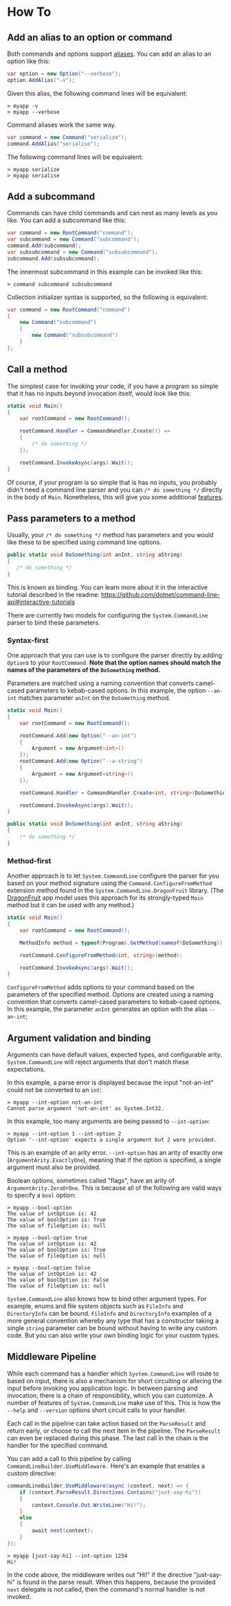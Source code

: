 # How To

## Add an alias to an option or command

Both commands and options support [aliases](Concepts#Aliases). You can add an alias to an option like this:

```csharp
var option = new Option("--verbose");
option.AddAlias("-v");
```

Given this alias, the following command lines will be equivalent:

```console
> myapp -v
> myapp --verbose
```

Command aliases work the same way.

```csharp
var command = new Command("serialize");
command.AddAlias("serialise");
```

The following command lines will be equivalent:

```console
> myapp serialize
> myapp serialise
```

## Add a subcommand

Commands can have child commands and can nest as many levels as you like. You can add a subcommand like this:

```csharp
var command = new RootCommand("command");
var subcommand = new Command("subcommand");
command.Add(subcommand);
var subsubcommand = new Command("subsubcommand");
subcommand.Add(subsubcommand);
```

The innermost subcommand in this example can be invoked like this:

```console
> command subcommand subsubcommand
```

Collection initializer syntax is supported, so the following is equivalent:

```csharp
var command = new RootCommand("command")
{
    new Command("subcommand")
    {
        new Command("subsubcommand")
    }
};
```

## Call a method

The simplest case for invoking your code, if you have a program so simple that it has no inputs beyond invocation itself, would look like this:

```csharp
static void Main()
{
    var rootCommand = new RootCommand();

    rootCommand.Handler = CommandHandler.Create(() =>
    {
        /* do something */
    });

    rootCommand.InvokeAsync(args).Wait();
}
```

Of course, if your program is so simple that is has no inputs, you probably didn't need a command line parser and you can `/* do something */` directly in the body of `Main`. Nonetheless, this will give you some additional [features](Features-overview).

## Pass parameters to a method

Usually, your `/* do something */` method has parameters and you would like these to be specified using command line options. 

```csharp
public static void DoSomething(int anInt, string aString)
{
   /* do something */
}
```

This is known as binding. You can learn more about it in the interactive tutorial described in the readme: https://github.com/dotnet/command-line-api#interactive-tutorials

There are currently two models for configuring the `System.CommandLine` parser to bind these parameters.

### Syntax-first

One approach that you can use is to configure the parser directly by adding `Option`s to your `RootCommand`. **Note that the option names should match the names of the parameters of the `DoSomething` method.** 

Parameters are matched using a naming convention that converts camel-cased parameters to kebab-cased options. In this example, the option `--an-int` matches parameter `anInt` on the `DoSomething` method.

```csharp
static void Main()
{
    var rootCommand = new RootCommand();

    rootCommand.Add(new Option("--an-int")
    {
        Argument = new Argument<int>()
    });
    rootCommand.Add(new Option("--a-string")
    {
        Argument = new Argument<string>()
    });

    rootCommand.Handler = CommandHandler.Create<int, string>(DoSomething);

    rootCommand.InvokeAsync(args).Wait();
}

public static void DoSomething(int anInt, string aString)
{
    /* do something */
}
```

### Method-first

Another approach is to let `System.CommandLine` configure the parser for you based on your method signature using the `Command.ConfigureFromMethod` extension method found in the `System.CommandLine.DragonFruit` library. (The  [DragonFruit](Your-first-app-with-System.CommandLine.DragonFruit) app model uses this approach for its strongly-typed `Main` method but it can be used with any method.)


```csharp
static void Main()
{
    var rootCommand = new RootCommand();

    MethodInfo method = typeof(Program).GetMethod(nameof(DoSomething));

    rootCommand.ConfigureFromMethod<int, string>(method);

    rootCommand.InvokeAsync(args).Wait();
}
```

`ConfigureFromMethod` adds options to your command based on the parameters of the specified method. Options are created using a naming convention that converts camel-cased parameters to kebab-cased options. In this example, the parameter `anInt` generates an option with the alias `--an-int`;

## Argument validation and binding

Arguments can have default values, expected types, and configurable arity. `System.CommandLine` will reject arguments that don't match these expectations. 

In this example, a parse error is displayed because the input "not-an-int" could not be converted to an `int`:

```console
> myapp --int-option not-an-int
Cannot parse argument 'not-an-int' as System.Int32.
```

In this example, too many arguments are being passed to `--int-option`:

```console
> myapp --int-option 1 --int-option 2
Option '--int-option' expects a single argument but 2 were provided.
```

This is an example of an arity error. `--int-option` has an arity of exactly one (`ArgumentArity.ExactlyOne`), meaning that if the option is specified, a single argument must also be provided.

Boolean options, sometimes called "flags", have an arity of `ArgumentArity.ZeroOrOne`. This is because all of the following are valid ways to specify a `bool` option:

```console
> myapp --bool-option
The value of intOption is: 42
The value of boolOption is: True
The value of fileOption is: null

> myapp --bool-option true
The value of intOption is: 42
The value of boolOption is: True
The value of fileOption is: null

> myapp --bool-option false
The value of intOption is: 42
The value of boolOption is: False
The value of fileOption is: null
```

`System.CommandLine` also knows how to bind other argument types. For example, enums and file system objects such as `FileInfo` and `DirectoryInfo` can be bound. `FileInfo` and `DirectoryInfo` examples of a more general convention whereby any type that has a constructor taking a single `string` parameter can be bound without having to write any custom code. But you can also write your own binding logic for your custom types. 

## Middleware Pipeline

While each command has a handler which `System.CommandLine` will route to based on input, there is also a mechanism for short circuiting or altering the input before invoking you application logic. In between parsing and invocation, there is a chain of responsibility, which you can customize. A number of features of `System.CommandLine` make use of this. This is how the `--help` and `--version` options short circuit calls to your handler. 

Each call in the pipeline can take action based on the `ParseResult` and return early, or choose to call the next item in the pipeline. The `ParseResult` can even be replaced during this phase. The last call in the chain is the handler for the specified command.

You can add a call to this pipeline by calling `CommandLineBuilder.UseMiddleware.` Here's an example that enables a custom directive:

```csharp
commandLineBuilder.UseMiddleware(async (context, next) => {
    if (context.ParseResult.Directives.Contains("just-say-hi"))
    {
        context.Console.Out.WriteLine("Hi!");
    } 
    else
    {
        await next(context);
    }
});
```
```console
> myapp [just-say-hi] --int-option 1234
Hi!
```

In the code above, the middleware writes out "Hi!" if the directive "just-say-hi" is found in the parse result. When this happens, because the provided `next` delegate is not called, then the command's normal handler is not invoked.
